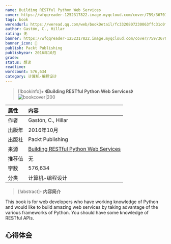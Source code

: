 ```yaml
---
name: Building RESTful Python Web Services
cover: https://wfqqreader-1252317822.image.myqcloud.com/cover/759/36701759/t6_36701759.jpg
tags: book
wereadurl: https://weread.qq.com/web/bookDetail/fc3320807230063ffc31c0f
author: Gastón, C., Hillar
rating: 无
banner: https://wfqqreader-1252317822.image.myqcloud.com/cover/759/36701759/t6_36701759.jpg
banner_icon: 📖
publish: Packt Publishing
publishyear: 2016年10月
grade:
status: 想读
readtime:
wordcount: 576,634
category: 计算机-编程设计 
---
```


> [!bookinfo]+ **《Building RESTful Python Web Services》**
> ![bookcover|200](https://wfqqreader-1252317822.image.myqcloud.com/cover/759/36701759/t6_36701759.jpg)
>
| 属性   | 内容                                       |
|:------ |:------------------------------------------ |
| 作者   | Gastón, C., Hillar                           |
| 出版年 | 2016年10月                      |
| 出版社 | Packt Publishing                          |
| 来源   | [Building RESTful Python Web Services](https://weread.qq.com/web/bookDetail/fc3320807230063ffc31c0f) |
| 推荐值   | 无                           |
| 字数   | 576,634                        |
| 分类   | 计算机-编程设计                        |

> [!abstract]- **内容简介**
>
This book is for web developers who have working knowledge of Python and would like to build amazing web services by taking advantage of the various frameworks of Python. You should have some knowledge of RESTful APIs.

## 心得体会
